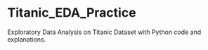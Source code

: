 # Titanic_EDA_Practice
Exploratory Data Analysis on Titanic Dataset with Python code and explanations.
